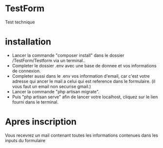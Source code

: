 # TestForm
Test technique

# installation 
- Lancer la commande "composer install" dans le dossier /TestForm/Testform via un terminal..
- Completer le dossier .env avec une base de donnee et vos informations de connexion.
- Completer aussi dans le .env vos information d'email, car c'est votre adresse qui ancer le mail a celui qui est reference dans le formulaire. (il vous faut un email non securise gmail.)
- Lancer la commande "php artisan migrate".
- Puis "php artisan serve" afin de lancer votre localhost, cliquez sur le lien fourni dans le terminal.

# Apres inscription
Vous recevrez un mail contenant toutes les informations contenues dans les inputs du formulaire

